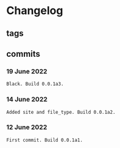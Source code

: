 # Changelog #

## tags ##

## commits ##

### 19 June 2022 ###

    Black. Build 0.0.1a3.

### 14 June 2022 ###

    Added site and file_type. Build 0.0.1a2.

### 12 June 2022 ###

    First commit. Build 0.0.1a1.
